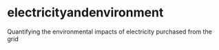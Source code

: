 # electricityandenvironment
Quantifying the environmental impacts of electricity purchased from the grid
